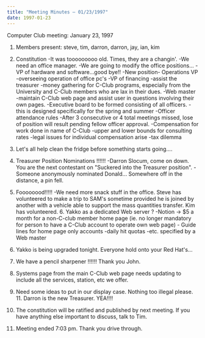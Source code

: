 ```yaml
---
title: "Meeting Minutes – 01/23/1997"
date: 1997-01-23
---
```

Computer Club meeting:  January 23, 1997  </p><p>
1.  Members present: steve, tim, darron, darron, jay, ian, kim </p><p>
2.  Constitution 	-It was tooooooooo old.  Times, they are a changin'. 	-We need an office manager. 	-We are going to modify the office positions... 		-VP of hardware and software...good bye!! 		-New position- Operations VP 			-overseeing operation of office pc's 		-VP of financing 			-assist the treasurer 			-money gathering for C-Club programs, 			  especially from the University and C-Club 			  members who are lax in their dues. 		-Web master 			-maintain C-Club web page and assist user in  			 questions involving their own pages. 	-Executive board to be formed consisting of all officers. 			-this is designed specifically for the spring and summer 	-Officer attendance rules 		-After 3 consecutive or 4 total meetings missed, lose of position 		 will result pending fellow officer approval. 	-Compensation for work done in name of C-Club 		-upper and lower bounds for consulting rates 		-legal issues for individual compensation arise 			-tax dilemma   </p><p>
3.  Let's all help clean the fridge before something starts going.... </p><p>
4.  Treasurer Position Nominations !!!!!! 	-Darron Slocum, come on down.  You are the next contestant on 	 "Suckered into the Treasurer position".   	-Someone anonymously nominated Donald... 	   Somewhere off in the distance, a pin fell. </p><p>
5.  Foooooood!!!!! 	-We need more snack stuff in the office.  Steve has volunteered to  	 make a trip to SAM's sometime provided he is joined by another with 	 a vehicle able to support the mass quantities transfer.  Kim has volunteered.   6.  Yakko as a dedicated Web server ? 	-Notion -> $5 a month for a non-C-club member home page (ie. no longer 	 mandatory for person to have a C-Club account to operate own web page) 	- Guide lines for home page only accounts 		-daily hit quotas 		-etc. specified by a Web master </p><p>
7.  Yakko is being upgraded tonight.  Everyone hold onto your Red Hat's... </p><p>
8.  We have a pencil sharpener !!!!!!  Thank you John. </p><p>
9.  Systems page from the main C-Club web page needs updating to include     all the services, station, etc we offer. </p><p>
10.  Need some ideas to put in our display case.  Nothing too illegal please.    11. Darron is the new Treasurer.  YEA!!!! </p><p>
12. The constitution will be ratified and published by next meeting.  If you have anything     else important to discuss, talk to Tim. </p><p>
13. Meeting ended 7:03 pm.   Thank you drive through. </p>
